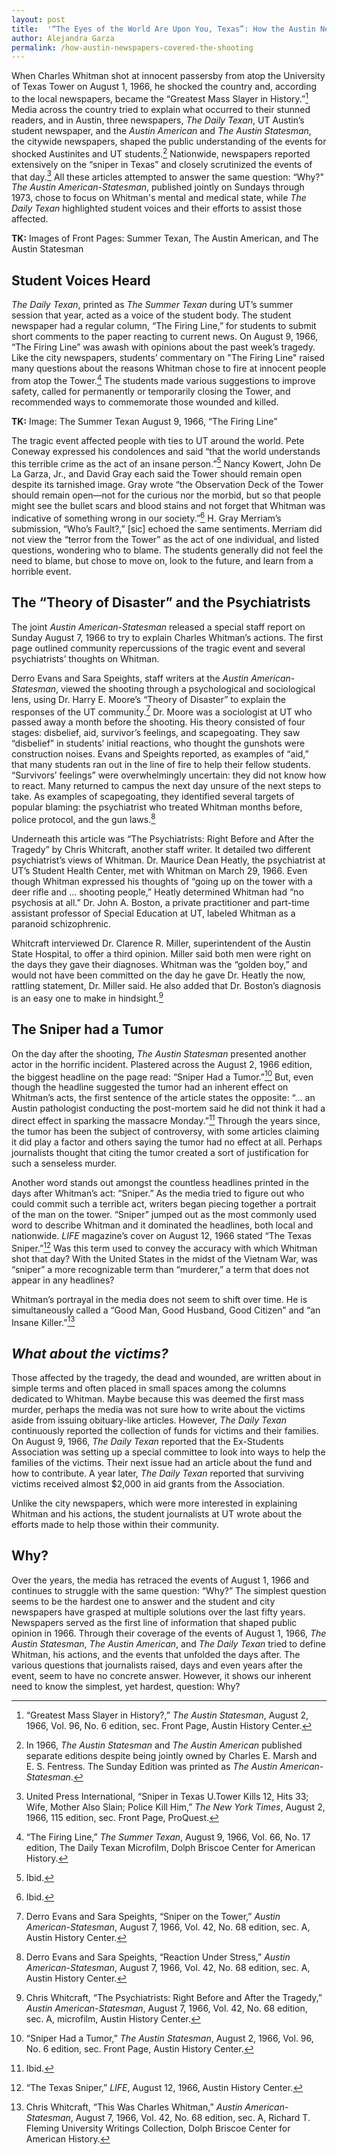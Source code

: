 ```yaml
---
layout: post
title:  '“The Eyes of the World Are Upon You, Texas”: How the Austin Newspapers Covered the UT Tower Shooting'
author: Alejandra Garza
permalink: /how-austin-newspapers-covered-the-shooting
---
```


When Charles Whitman shot at innocent passersby from atop the University of Texas Tower on August 1, 1966, he shocked the country and, according to the local newspapers, became the “Greatest Mass Slayer in History.”[^1] Media across the country tried to explain what occurred to their stunned readers, and in Austin, three newspapers, _The Daily Texan_, UT Austin’s student newspaper, and the _Austin American_ and _The Austin Statesman_, the citywide newspapers, shaped the public understanding of the events for shocked Austinites and UT students.[^2] Nationwide, newspapers reported extensively on the “sniper in Texas” and closely scrutinized the events of that day.[^3] All these articles attempted to answer the same question: “Why?" _The Austin American-Statesman_, published jointly on Sundays through 1973, chose to focus on Whitman's mental and medical state, while _The Daily Texan_ highlighted student voices and their efforts to assist those affected.

**TK:** Images of Front Pages: Summer Texan, The Austin American, and The Austin Statesman

## Student Voices Heard

_The Daily Texan_, printed as _The Summer Texan_ during UT’s summer session that year, acted as a voice of the student body. The student newspaper had a regular column, “The Firing Line,” for students to submit short comments to the paper reacting to current news. On August 9, 1966, “The Firing Line” was awash with opinions about the past week’s tragedy.  Like the city newspapers, students’ commentary on "The Firing Line" raised many questions about the reasons Whitman chose to fire at innocent people from atop the Tower.[^4] The students made various suggestions to improve safety, called for permanently or temporarily closing the Tower, and recommended ways to commemorate those wounded and killed.

**TK:** Image: The Summer Texan August 9, 1966, “The Firing Line”

The tragic event affected people with ties to UT around the world. Pete Coneway expressed his condolences and said “that the world understands this terrible crime as the act of an insane person.”[^5]  Nancy Kowert, John De La Garza, Jr., and David Gray each said the Tower should remain open despite its tarnished image. Gray wrote “the Observation Deck of the Tower should remain open—not for the curious nor the morbid, but so that people might see the bullet scars and blood stains and not forget that Whitman was indicative of something wrong in our society.”[^6] H. Gray Merriam’s submission, “Who’s Fault?,” [sic] echoed the same sentiments. Merriam did not view the “terror from the Tower” as the act of one individual, and listed questions, wondering who to blame. The students generally did not feel the need to blame, but chose to move on, look to the future, and learn from a horrible event.

## The “Theory of Disaster” and the Psychiatrists

The joint _Austin American-Statesman_ released a special staff report on Sunday August 7, 1966 to try to explain Charles Whitman’s actions.  The first page outlined community repercussions of the tragic event and several psychiatrists’ thoughts on Whitman.

Derro Evans and Sara Speights, staff writers at the _Austin American-Statesman_, viewed the shooting through a psychological and sociological lens, using Dr. Harry E. Moore’s “Theory of Disaster” to explain the responses of the UT community.[^7] Dr. Moore was a sociologist at UT who passed away a month before the shooting. His theory consisted of four stages: disbelief, aid, survivor’s feelings, and scapegoating. They saw “disbelief” in students’ initial reactions, who thought the gunshots were construction noises.  Evans and Speights reported, as examples of “aid,” that many students ran out in the line of fire to help their fellow students. “Survivors’ feelings” were overwhelmingly uncertain: they did not know how to react. Many returned to campus the next day unsure of the next steps to take. As examples of scapegoating, they identified several targets of popular blaming: the psychiatrist who treated Whitman months before, police protocol, and the gun laws.[^8]

Underneath this article was “The Psychiatrists: Right Before and After the Tragedy” by Chris Whitcraft, another staff writer.  It detailed two different psychiatrist’s views of Whitman.  Dr. Maurice Dean Heatly, the psychiatrist at UT’s Student Health Center, met with Whitman on March 29, 1966.  Even though Whitman expressed his thoughts of “going up on the tower with a deer rifle and … shooting people,” Heatly determined Whitman had “no psychosis at all.”  Dr. John A. Boston, a private practitioner and part-time assistant professor of Special Education at UT, labeled Whitman as a paranoid schizophrenic.

Whitcraft interviewed Dr. Clarence R. Miller, superintendent of the Austin State Hospital, to offer a third opinion.  Miller said both men were right on the days they gave their diagnoses.   Whitman was the “golden boy,” and would not have been committed on the day he gave Dr. Heatly the now, rattling statement, Dr. Miller said.  He also added that Dr. Boston’s diagnosis is an easy one to make in hindsight.[^9]

## The Sniper had a Tumor

On the day after the shooting, _The Austin Statesman_ presented another actor in the horrific incident. Plastered across the August 2, 1966 edition, the biggest headline on the page read: “Sniper Had a Tumor.”[^10] But, even though the headline suggested the tumor had an inherent effect on Whitman’s acts, the first sentence of the article states the opposite: “… an Austin pathologist conducting the post-mortem said he did not think it had a direct effect in sparking the massacre Monday.”[^11] Through the years since, the tumor has been the subject of controversy, with some articles claiming it did play a factor and others saying the tumor had no effect at all.  Perhaps journalists thought that citing the tumor created a sort of justification for such a senseless murder.

Another word stands out amongst the countless headlines printed in the days after Whitman’s act: “Sniper.” As the media tried to figure out who could commit such a terrible act, writers began piecing together a portrait of the man on the tower. “Sniper” jumped out as the most commonly used word to describe Whitman and it dominated the headlines, both local and nationwide. _LIFE_ magazine’s cover on August 12, 1966 stated “The Texas Sniper.”[^12] Was this term used to convey the accuracy with which Whitman shot that day? With the United States in the midst of the Vietnam War, was “sniper” a more recognizable term than “murderer,” a term that does not appear in any headlines?

 Whitman’s portrayal in the media does not seem to shift over time. He is simultaneously called a “Good Man, Good Husband, Good Citizen” and “an Insane Killer.”[^13]

 ## _What about the victims?_

 Those affected by the tragedy, the dead and wounded, are written about in simple terms and often placed in small spaces among the columns dedicated to Whitman. Maybe because this was deemed the first mass murder, perhaps the media was not sure how to write about the victims aside from issuing obituary-like articles. However, _The Daily Texan_ continuously reported the collection of funds for victims and their families. On August 9, 1966, _The Daily Texan_ reported that the Ex-Students Association was setting up a special committee to look into ways to help the families of the victims. Their next issue had an article about the fund and how to contribute. A year later, _The Daily Texan_ reported that surviving victims received almost $2,000 in aid grants from the Association.  

 Unlike the city newspapers, which were more interested in explaining Whitman and his actions, the student journalists at UT wrote about the efforts made to help those within their community.

 ## Why?

 Over the years, the media has retraced the events of August 1, 1966 and continues to struggle with the same question: “Why?” The simplest question seems to be the hardest one to answer and the student and city newspapers have grasped at multiple solutions over the last fifty years. Newspapers served as the first line of information that shaped public opinion in 1966. Through their coverage of the events of August 1, 1966, _The Austin Statesman_, _The Austin American_, and _The Daily Texan_ tried to define Whitman, his actions, and the events that unfolded the days after. The various questions that journalists raised, days and even years after the event, seem to have no concrete answer. However, it shows our inherent need to know the simplest, yet hardest, question: Why?

 [^1]: “Greatest Mass Slayer in History?,” _The Austin Statesman_, August 2, 1966, Vol. 96, No. 6 edition, sec. Front Page, Austin History Center.

 [^2]: In 1966, _The Austin Statesman_ and _The Austin American_ published separate editions despite being jointly owned by Charles E. Marsh and E. S. Fentress.  The Sunday Edition was printed as _The Austin American-Statesman_.

 [^3]: United Press International, “Sniper in Texas U.Tower Kills 12, Hits 33; Wife, Mother Also Slain; Police Kill Him,” _The New York Times_, August 2, 1966, 115 edition, sec. Front Page, ProQuest.

 [^4]: “The Firing Line,” _The Summer Texan_, August 9, 1966, Vol. 66, No. 17 edition, The Daily Texan Microfilm, Dolph Briscoe Center for American History.

 [^5]: Ibid.

 [^6]: Ibid.

 [^7]: Derro Evans and Sara Speights, “Sniper on the Tower,” _Austin American-Statesman_, August 7, 1966, Vol. 42, No. 68 edition, sec. A, Austin History Center.

 [^8]: Derro Evans and Sara Speights, “Reaction Under Stress,” _Austin American-Statesman_, August 7, 1966, Vol. 42, No. 68 edition, sec. A, Austin History Center.

 [^9]: Chris Whitcraft, “The Psychiatrists: Right Before and After the Tragedy,” _Austin American-Statesman_, August 7, 1966, Vol. 42, No. 68 edition, sec. A, microfilm, Austin History Center.

 [^10]: “Sniper Had a Tumor,” _The Austin Statesman_, August 2, 1966, Vol. 96, No. 6 edition, sec. Front Page, Austin History Center.

 [^11]: Ibid.

 [^12]: “The Texas Sniper,” _LIFE_, August 12, 1966, Austin History Center.

 [^13]: Chris Whitcraft, “This Was Charles Whitman,” _Austin American-Statesman_, August 7, 1966, Vol. 42, No. 68 edition, sec. A, Richard T. Fleming University Writings Collection, Dolph Briscoe Center for American History.